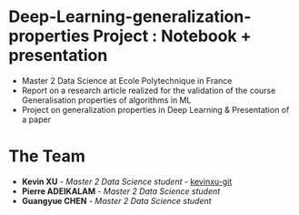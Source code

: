 # Deep-Learning-generalization-properties Project : Notebook + presentation
+ Master 2 Data Science at Ecole Polytechnique in France
+ Report on a research article realized for the validation of the course Generalisation properties of algorithms in ML
+ Project on generalization properties in Deep Learning & Presentation of a paper

# The Team
+ **Kevin XU** - *Master 2 Data Science student* - [kevinxu-git](https://github.com/kevinxu-git)
+ **Pierre ADEIKALAM** - *Master 2 Data Science student*
+ **Guangyue CHEN** - *Master 2 Data Science student* 
